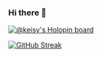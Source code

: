 ### Hi there 👋

<!--
**Keisynascimento/Keisynascimento** is a ✨ _special_ ✨ repository because its `README.md` (this file) appears on your GitHub profile.
-->

[![@keisy's Holopin board](https://holopin.me/keisy)](https://holopin.io/@keisy)

[![GitHub Streak](https://streak-stats.demolab.com/?user=Keisynascimento&theme=violet-dark)](https://git.io/streak-stats)

